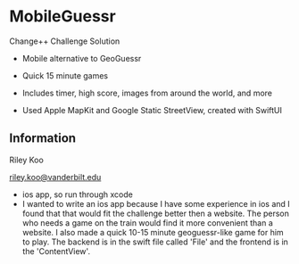 # MobileGuessr
Change++ Challenge Solution

- Mobile alternative to GeoGuessr 

- Quick 15 minute games

- Includes timer, high score, images from around the world, and more

- Used Apple MapKit and Google Static StreetView, created with SwiftUI

## Information

Riley Koo

riley.koo@vanderbilt.edu
- ios app, so run through xcode
- I wanted to write an ios app because I have some experience in ios and 
  I found that that would fit the challenge better then a website. The 
  person who needs a game on the train would find it more convenient
  than a website. I also made a quick 10-15 minute geoguessr-like
  game for him to play. The backend is in the swift file called 'File'
  and the frontend is in the 'ContentView'. 

